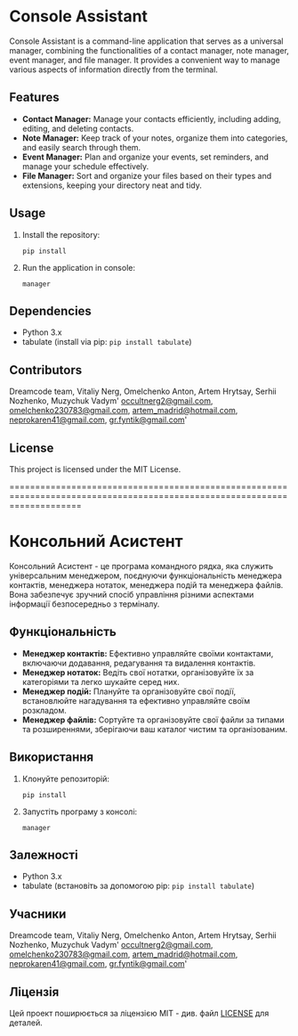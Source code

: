 # Console Assistant

Console Assistant is a command-line application that serves as a universal manager, combining the functionalities of a contact manager, note manager, event manager, and file manager. It provides a convenient way to manage various aspects of information directly from the terminal.

## Features
- **Contact Manager:** Manage your contacts efficiently, including adding, editing, and deleting contacts.
- **Note Manager:** Keep track of your notes, organize them into categories, and easily search through them.
- **Event Manager:** Plan and organize your events, set reminders, and manage your schedule effectively.
- **File Manager:** Sort and organize your files based on their types and extensions, keeping your directory neat and tidy.

## Usage
1. Install the repository:
    ```
    pip install
    ```
3. Run the application in console:
    ```
    manager
    ```

## Dependencies
- Python 3.x
- tabulate (install via pip: `pip install tabulate`)

## Contributors
Dreamcode team, Vitaliy Nerg, Omelchenko Anton, Artem Hrytsay, Serhii Nozhenko, Muzychuk Vadym'
occultnerg2@gmail.com, omelchenko230783@gmail.com, artem_madrid@hotmail.com, neprokaren41@gmail.com, gr.fyntik@gmail.com'

## License
This project is licensed under the MIT License.



==========================================================================================================================



# Консольний Асистент

Консольний Асистент - це програма командного рядка, яка служить універсальним менеджером, поєднуючи функціональність менеджера контактів, менеджера нотаток, менеджера подій та менеджера файлів. Вона забезпечує зручний спосіб управління різними аспектами інформації безпосередньо з терміналу.

## Функціональність
- **Менеджер контактів:** Ефективно управляйте своїми контактами, включаючи додавання, редагування та видалення контактів.
- **Менеджер нотаток:** Ведіть свої нотатки, організовуйте їх за категоріями та легко шукайте серед них.
- **Менеджер подій:** Плануйте та організовуйте свої події, встановлюйте нагадування та ефективно управляйте своїм розкладом.
- **Менеджер файлів:** Сортуйте та організовуйте свої файли за типами та розширеннями, зберігаючи ваш каталог чистим та організованим.

## Використання
1. Клонуйте репозиторій:
    ```
    pip install
    ```
3. Запустіть програму з консолі:
    ```
    manager
    ```

## Залежності
- Python 3.x
- tabulate (встановіть за допомогою pip: `pip install tabulate`)

## Учасники
Dreamcode team, Vitaliy Nerg, Omelchenko Anton, Artem Hrytsay, Serhii Nozhenko, Muzychuk Vadym'
occultnerg2@gmail.com, omelchenko230783@gmail.com, artem_madrid@hotmail.com, neprokaren41@gmail.com, gr.fyntik@gmail.com'

## Ліцензія
Цей проект поширюється за ліцензією MIT - див. файл [LICENSE](LICENSE) для деталей.

